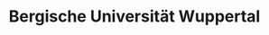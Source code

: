 ---
title: "Bergische Universität Wuppertal"
url: /wuppertal/bergische-universitaet-wuppertal/
shop: Einkaufszentrum
---